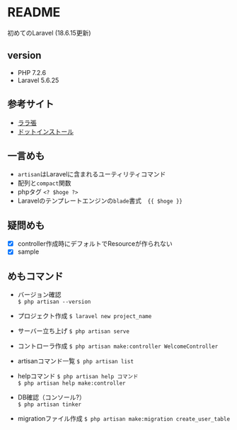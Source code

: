# README

初めてのLaravel (18.6.15更新)

## version
- PHP 7.2.6
- Laravel 5.6.25

## 参考サイト
- [ララ張](https://laravel10.wordpress.com/category/%E3%81%AF%E3%81%98%E3%82%81%E3%81%A6%E3%81%AE-laravel-5-1/page/4/)  
- [ドットインストール](https://dotinstall.com/lessons/basic_laravel_v2)  

## 一言めも
- `artisan`はLaravelに含まれるユーティリティコマンド
- 配列と`compact`関数
- phpタグ `<? $hoge ?>`
- Laravelのテンプレートエンジンの`blade`書式　`{{ $hoge }}`


## 疑問めも
- [x] controller作成時にデフォルトでResourceが作られない
- [x] sample

## めもコマンド

- バージョン確認  
`$ php artisan --version`  

- プロジェクト作成
`$ laravel new project_name`

- サーバー立ち上げ
`$ php artisan serve`

- コントローラ作成
`$ php artisan make:controller WelcomeController`

- artisanコマンド一覧
`$ php artisan list`

- helpコマンド
`$ php artisan help コマンド`  
`$ php artisan help make:controller`

- DB確認（コンソール?）  
`$ php artisan tinker`

- migrationファイル作成
`$ php artisan make:migration create_user_table`
